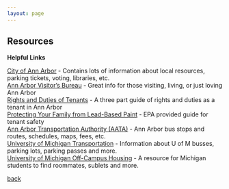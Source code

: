 ```yaml
---
layout: page
---
```


## Resources


**Helpful Links**<br/>

[City of Ann Arbor](https://www.a2gov.org/Pages/default.aspx) - Contains lots of information about local resources, parking tickets, voting, libraries, etc.<br/>
[Ann Arbor Visitor&#8217;s Bureau](http://www.visitannarbor.org/) - Great info for those visiting, living, or just loving Ann Arbor<br/>
[Rights and Duties of Tenants](/assets/rights-and-duties.pdf) - A three part guide of rights and duties as a tenant in Ann Arbor<br/>
[Protecting Your Family from Lead-Based Paint](/assets/Lead-based-paint.pdf) - EPA provided guide for tenant safety<br/>
[Ann Arbor Transportation Authority (AATA)](http://www.theride.org/) - Ann Arbor bus stops and routes, schedules, maps, fees, etc.<br/>
[University of Michigan Transportation](https://ltp.umich.edu/transit/routes.php) - Information about U of M busses, parking lots, parking passes and more.<br/>
[University of Michigan Off-Campus Housing](https://offcampushousing.umich.edu/resource) - A resource for Michigan students to find roommates, sublets and more.<br/>

[back](./)
